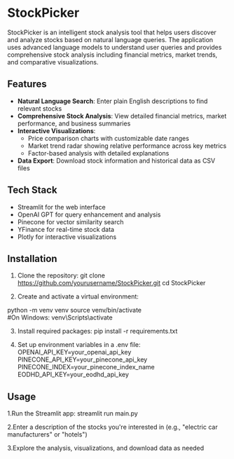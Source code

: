 # StockPicker

StockPicker is an intelligent stock analysis tool that helps users discover and analyze stocks based on natural language queries. The application uses advanced language models to understand user queries and provides comprehensive stock analysis including financial metrics, market trends, and comparative visualizations.

## Features

- **Natural Language Search**: Enter plain English descriptions to find relevant stocks
- **Comprehensive Stock Analysis**: View detailed financial metrics, market performance, and business summaries
- **Interactive Visualizations**:
  - Price comparison charts with customizable date ranges
  - Market trend radar showing relative performance across key metrics
  - Factor-based analysis with detailed explanations
- **Data Export**: Download stock information and historical data as CSV files

## Tech Stack

- Streamlit for the web interface
- OpenAI GPT for query enhancement and analysis
- Pinecone for vector similarity search
- YFinance for real-time stock data
- Plotly for interactive visualizations

## Installation

1. Clone the repository:
git clone https://github.com/yourusername/StockPicker.git
cd StockPicker

2. Create and activate a virtual environment:

python -m venv venv
source venv/bin/activate     
#On Windows: venv\Scripts\activate

3. Install required packages:
pip install -r requirements.txt

4. Set up environment variables in a .env file:
OPENAI_API_KEY=your_openai_api_key
PINECONE_API_KEY=your_pinecone_api_key
PINECONE_INDEX=your_pinecone_index_name
EODHD_API_KEY=your_eodhd_api_key

## Usage

1.Run the Streamlit app:
streamlit run main.py

2.Enter a description of the stocks you're interested in (e.g., "electric car manufacturers" or "hotels")

3.Explore the analysis, visualizations, and download data as needed
